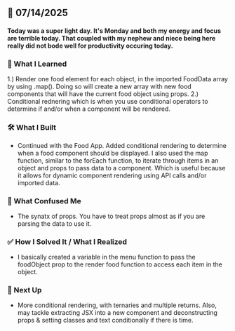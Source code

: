 ## 📅 07/14/2025

#### Today was a super light day. It's Monday and both my energy and focus are terrible today. That coupled with my nephew and niece being here really did not bode well for productivity occuring today.

### 🧠 What I Learned
1.) Render one food element for each object, in the imported FoodData array by using .map().
Doing so will create a new array with new food components that will have the current food object using props.
2.) Conditional rednering which is when you use conditional operators to determine if and/or when a component will be rendered.

### 🛠️ What I Built
- Continued with the Food App. Added conditional rendering to determine when a food component should be displayed. 
I also used the map function, similar to the forEach function, to iterate through items in an object and props to pass data to a component. 
Which is useful because it allows for dynamic component rendering using API calls and/or imported data.

### 🧨 What Confused Me
- The synatx of props. You have to treat props almost as if you are parsing the data to use it.

### ✅ How I Solved It / What I Realized
- I basically created a variable in the menu function to pass the foodObject prop to the render food function to access each item in the object.

### 📌 Next Up
- More conditional rendering, with ternaries and multiple returns. Also, may tackle extracting JSX into a new component and
deconstructing props & setting classes and text conditionally if there is time.
